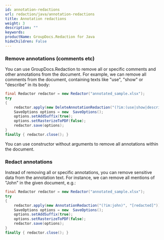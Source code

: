 ```yaml
---
id: annotation-redactions
url: redaction/java/annotation-redactions
title: Annotation redactions
weight: 3
description: ""
keywords: 
productName: GroupDocs.Redaction for Java
hideChildren: False
---
```

### Remove annotations (comments etc)

You can use GroupDocs.Redaction to remove all or specific comments and other annotations from the document. For example, we can remove all comments from the document, containing texts like "use", "show" or "describe" in its body:



```java
final Redactor redactor = new Redactor("annotated_sample.xlsx");
try 
{
    redactor.apply(new DeleteAnnotationRedaction("(?im:(use|show|describe))"));
    SaveOptions options = new  SaveOptions();
    options.setAddSuffix(true);
    options.setRasterizeToPDF(false);
    redactor.save(options);
}
finally { redactor.close(); }
```

You can use constructor without arguments to remove all annotations within the document.

### Redact annotations

Instead of removing all or specific annotations, you can remove sensitive data from the annotation text. For instance, we can remove all mentions of "John" in the given document, e.g.:



```java
final Redactor redactor = new Redactor("annotated_sample.xlsx");
try 
{
    redactor.apply(new AnnotationRedaction("(?im:john)", "[redacted]"));
    SaveOptions options = new  SaveOptions();
    options.setAddSuffix(true);
    options.setRasterizeToPDF(false);
    redactor.save(options);
}
finally { redactor.close(); }
```
